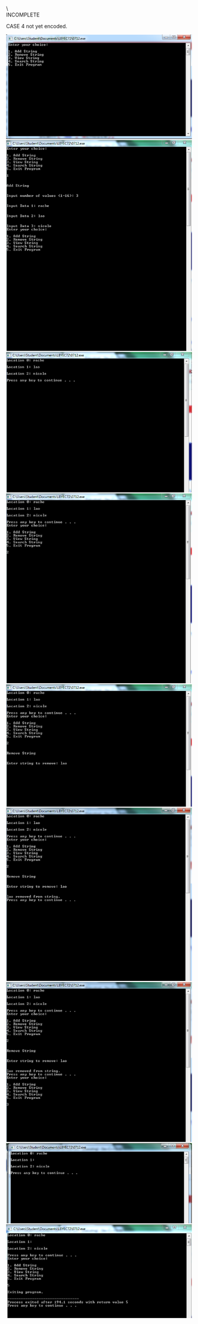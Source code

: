 \\\
INCOMPLETE

CASE 4 not yet encoded.

![](Capture.PNG)
![](Capture0.PNG)
![](Capture1.PNG)
![](Capture2.PNG)
![](Capture3.PNG)
![](Capture4.PNG)
![](Capture5.PNG)
![](Capture6.PNG)
![](Capture7.PNG)
